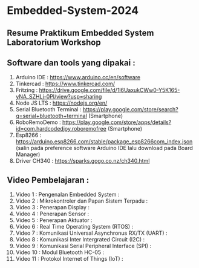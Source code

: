 # Embedded-System-2024
Resume Praktikum Embedded System Laboratorium Workshop 
--------------------------------------------------------------------------

Software dan tools yang dipakai :
-----------------------
1. Arduino IDE : https://www.arduino.cc/en/software
2. Tinkercad : https://www.tinkercad.com/
3. Fritzing : https://drive.google.com/file/d/1l6UaxukCWw0-Y5K165-yNA_SZHLj-0Pl/view?usp=sharing
4. Node JS LTS : https://nodejs.org/en/
5. Serial Bluetooth Terminal : https://play.google.com/store/search?q=serial+bluetooth+terminal (Smartphone)
6. RoboRemoDemo : https://play.google.com/store/apps/details?id=com.hardcodedjoy.roboremofree (Smartphone)
7. Esp8266 : https://arduino.esp8266.com/stable/package_esp8266com_index.json (salin pada preference software Arduino IDE lalu download pada Board Manager)
8. Driver CH340 : https://sparks.gogo.co.nz/ch340.html


Video Pembelajaran :
--------------------
1. Video 1  : Pengenalan Embedded System                     : 
2. Video 2  : Mikrokontroler dan Papan Sistem Terpadu        : 
3. Video 3  : Penerapan Display                              : 
4. Video 4  : Penerapan Sensor                               : 
5. Video 5  : Penerapan Aktuator                             : 
6. Video 6  : Real Time Operating System (RTOS)              : 
7. Video 7  : Komunikasi Universal Asynchronus RX/TX (UART)  : 
8. Video 8  : Komunikasi Inter Intergrated Circuit (I2C)     : 
9. Video 9  : Komunikasi Serial Peripheral Interface (SPI)   : 
10. Video 10 : Modul Bluetooth HC-05                         :
11. Video 11 : Protokol Internet of Things (IoT)             :
